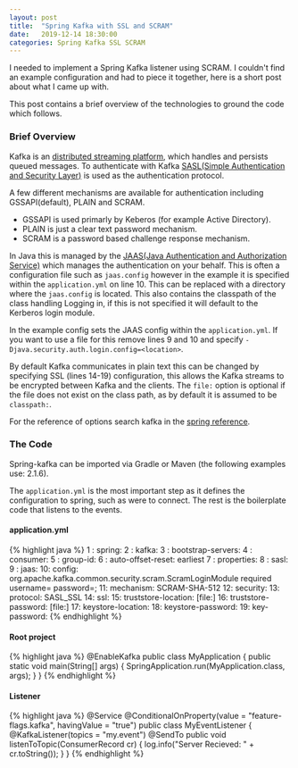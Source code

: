 ```yaml
---
layout: post
title:  "Spring Kafka with SSL and SCRAM"
date:   2019-12-14 18:30:00
categories: Spring Kafka SSL SCRAM
---
```


I needed to implement a Spring Kafka listener using SCRAM. I couldn't find an example configuration and had to piece it together, here is a short post about what I came up with.

This post contains a brief overview of the technologies to ground the code which follows.

### Brief Overview

Kafka is an [distributed streaming platform][kafka], which handles and persists queued messages. To authenticate with Kafka [SASL(Simple Authentication and Security Layer)][sasl] is used as the authentication protocol.

A few different mechanisms are available for authentication including GSSAPI(default), PLAIN and SCRAM.
* GSSAPI is used primarly by Keberos (for example Active Directory).
* PLAIN is just a clear text password mechanism.
* SCRAM is a password based challenge response mechanism.

In Java this is managed by the [JAAS(Java Authentication and Authorization Service)][jaas] which manages the authentication on your behalf. This is often a configuration file such as `jaas.config` however in the example it is specified within the `application.yml` on line 10. This can be replaced with a directory where the `jaas.config` is located. This also contains the classpath of the class handling Logging in, if this is not specified it will default to the Kerberos login module.

In the example config sets the JAAS config within the `application.yml`. If you want to use a file for this remove lines 9 and 10 and specify `-Djava.security.auth.login.config=<location>`.

By default Kafka communicates in plain text this can be changed by specifying SSL (lines 14-19) configuration, this allows the Kafka streams to be encrypted between Kafka and the clients. The `file:` option is optional if the file does not exist on the class path, as by default it is assumed to be `classpath:`.

For the reference of options search kafka in the [spring reference][springref].

### The Code

Spring-kafka can be imported via Gradle or Maven (the following examples use: 2.1.6).

The `application.yml` is the most important step as it defines the configuration to spring, such as were to connect. The rest is the boilerplate code that listens to the events.

#### application.yml

{% highlight java %}
1 : spring:
2 :   kafka:
3 :     bootstrap-servers: <your brokers>
4 :     consumer:
5 :       group-id: <your group-ids>
6 :       auto-offset-reset: earliest
7 :     properties:
8 :       sasl:
9 :         jaas:
10:           config: org.apache.kafka.common.security.scram.ScramLoginModule required username=<scram user> password=<scram password>;
11:         mechanism: SCRAM-SHA-512
12:       security:
13:         protocol: SASL_SSL
14:     ssl:
15:       truststore-location: [file:]<truststore location>
16:       truststore-password: [file:]<truststore password>
17:       keystore-location: <keystore location>
18:       keystore-password: <keystore password>
19:       key-password: <key password>
{% endhighlight %}

#### Root project

{% highlight java %}
@EnableKafka
public class MyApplication {
  public static void main(String[] args) {
    SpringApplication.run(MyApplication.class, args);
  }
}
{% endhighlight %}

#### Listener

{% highlight java %}
@Service
@ConditionalOnProperty(value = "feature-flags.kafka", havingValue = "true")
public class MyEventListener {
  @KafkaListener(topics = "my.event")
  @SendTo
  public void listenToTopic(ConsumerRecord<?, ?> cr) {
    log.info("Server Recieved: " + cr.toString());
  }
}
{% endhighlight %}


[kafka]: https://kafka.apache.org/
[sasl]: https://en.wikipedia.org/wiki/Simple_Authentication_and_Security_Layer
[jaas]: https://en.wikipedia.org/wiki/Java_Authentication_and_Authorization_Service
[springref]: https://docs.spring.io/spring-boot/docs/current/reference/html/appendix-application-properties.html
